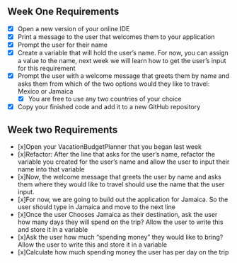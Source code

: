 ## Week One Requirements

- [x] Open a new version of your online IDE
- [x] Print a message to the user that welcomes them to your application
- [x] Prompt the user for their name
- [x] Create a variable that will hold the user’s name. For now, you can assign a value to the name, next week we will learn how to get the user’s input for this requirement
- [x] Prompt the user with a welcome message that greets them by name and asks them from which of the two options would they like to travel: Mexico or Jamaica
    - [x] You are free to use any two countries of your choice
- [x] Copy your finished code and add it to a new GitHub repository

## Week two Requirements
- [x]Open your VacationBudgetPlanner that you began last week
- [x]Refactor: After the line that asks for the user’s name, refactor the variable you created for the user’s name and allow the user to input their name into that variable
- [x]Now, the welcome message that greets the user by name and asks them where they would like to travel should use the name that the user input.
- [x]For now, we are going to build out the application for Jamaica. So the user should type in Jamaica and move to the next line
- [x]Once the user Chooses Jamaica as their destination, ask the user how many days they will spend on the trip? Allow the user to write this and store it in a variable
- [x]Ask the user how much “spending money” they would like to bring? Allow the user to write this and store it in a variable
- [x]Calculate how much spending money the user has per day on the trip 
